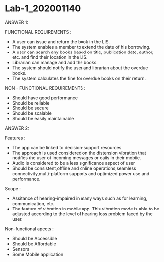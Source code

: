 # Lab-1_202001140

ANSWER 1: 

FUNCTIONAL REQUIREMENTS : 

- A user can issue and return the book in the LIS.
- The system enables a member to extend the date of his borrowing.
- A user can search any books based on title, publication date, author, etc. and find their location in the LIS.
- Librarian can manage and add the books.
- The system should notify the user and librarian about the overdue books.
- The system calculates the fine for overdue books on their return.

NON - FUNCTIONAL REQUIREMENTS : 

- Should have good performance
- Should be reliable
- Should be secure
- Should be scalable
- Should be easily maintainable


ANSWER 2:

Features : 

- The app can be linked to decision-support resources
- The  approach is used considered on the distension vibration that notifies the user of incoming messages or calls in their mobile. 
- Audio is considered to be a less significance aspect of user
- Should be consistent,offline and online operations,seamless connectivity,multi-platform supports and optimized power use and performance. 

Scope : 

- Assitance of hearing-impaired  in many  ways  such  as  for learning, communication, etc.
- The feature of vibration in mobile app. This  vibration  mode  is  able  to  be  adjusted according  to the  level of  hearing loss problem  faced by  the user.

Non-functional apects : 

- Should be Accessible
- Should be Affordable
- Sensors
- Some Mobile application
